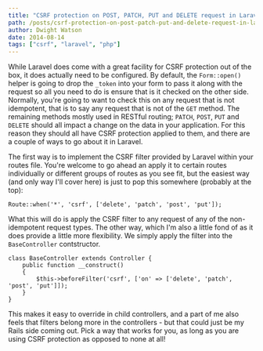 ```yaml
---
title: "CSRF protection on POST, PATCH, PUT and DELETE request in Laravel"
path: /posts/csrf-protection-on-post-patch-put-and-delete-request-in-laravel
author: Dwight Watson
date: 2014-08-14
tags: ["csrf", "laravel", "php"]
---
```


While Laravel does come with a great facility for CSRF protection out of the box, it does actually need to be configured. By default, the `Form::open()` helper is going to drop the `_token` into your form to pass it along with the request so all you need to do is ensure that is it checked on the other side. Normally, you're going to want to check this on any request that is not idempotent, that is to say any request that is not of the `GET` method. The remaining methods mostly used in RESTful routing; `PATCH`, `POST`, `PUT` and `DELETE` should all impact a change on the data in your application. For this reason they should all have CSRF protection applied to them, and there are a couple of ways to go about it in Laravel.

The first way is to implement the CSRF filter provided by Laravel within your routes file. You're welcome to go ahead an apply it to certain routes individually or different groups of routes as you see fit, but the easiest way (and only way I'll cover here) is just to pop this somewhere (probably at the top):

    Route::when('*', 'csrf', ['delete', 'patch', 'post', 'put']);

What this will do is apply the CSRF filter to any request of any of the non-idempotent request types. The other way, which I'm also a little fond of as it does provide a little more flexibility. We simply apply the filter into the `BaseController` contstructor.

    class BaseController extends Controller {
	    public function __construct()
		{
		    $this->beforeFilter('csrf', ['on' => ['delete', 'patch', 'post', 'put']]);
		}
	}

This makes it easy to override in child controllers, and a part of me also feels that filters belong more in the controllers - but that could just be my Rails side coming out. Pick a way that works for you, as long as you are using CSRF protection as opposed to none at all!
